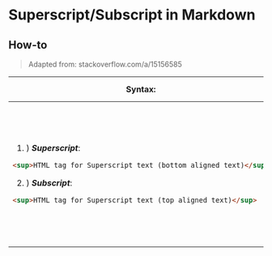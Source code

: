 Superscript/Subscript in Markdown
=======================

How-to
------

> Adapted from: stackoverflow.com/a/15156585

<table class="js-csv-data csv-data js-file-line-container">
<thead><tr>
<!-- A1-->
<th>Syntax:</th>
<!-- B1-->
<th>Resulting output:</th>
</tr>
</thead>
<tbody>
<tr>
<!-- A2 -->
<td>

1. ) _**Superscript**_:   

  ```md
  <sup>HTML tag for Superscript text (bottom aligned text)</sup>
  ```
2. ) _**Subscript**_:  

  ```md
  <sup>HTML tag for Superscript text (top aligned text)</sup>
  ```

</td>
<!-- B2 -->
<td>

1. ) _**Superscript**_:

  ⇶ <sup>HTML tag for Super</sup>⇶<sup>script text (top aligned)</sup> ⇶

2. ) _**Subscript**_: 

  ⇶ <sub>HTML tag for Sub</sub>⇶<sub>script (bottom aligned)</sub> ⇶

</td>
</tr>
</tbody>
</table>
